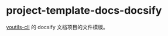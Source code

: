 # project-template-docs-docsify

[youtils-cli](https://github.com/lexmin0412/youtils-cli) 的 docsify 文档项目的文件模版。
